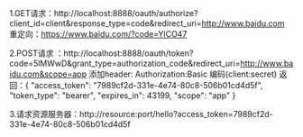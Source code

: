 1.GET请求：http://localhost:8888/oauth/authorize?client_id=client&response_type=code&redirect_uri=http://www.baidu.com
			重定向：https://www.baidu.com/?code=YICO47	
		
2.POST请求 ：http://localhost:8888/oauth/token?code=5lMWwD&grant_type=authorization_code&redirect_uri=http://www.baidu.com&scope=app 
      添加header: Authorization:Basic 编码(client:secret)
 				返回：{
 				    "access_token": "7989cf2d-331e-4e74-80c8-506b01cd4d5f",
 				    "token_type": "bearer",
 				    "expires_in": 43199,
 				    "scope": "app"
 				}
 				
3.请求资源服务器：http://resource:port/hello?access_token=7989cf2d-331e-4e74-80c8-506b01cd4d5f 				